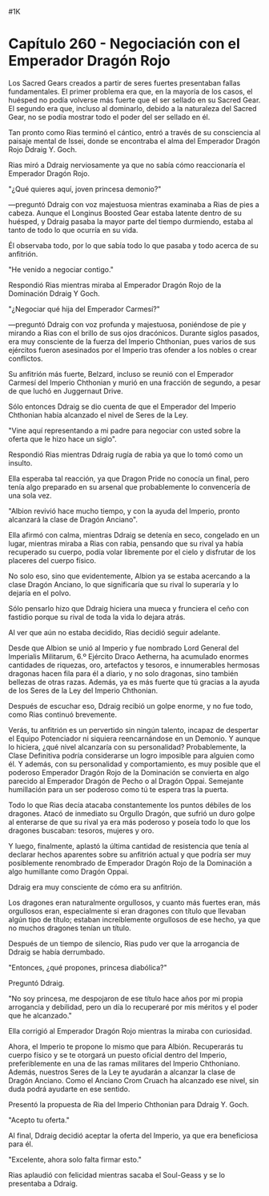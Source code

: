 
#1K 

# Capítulo 260 - Negociación con el Emperador Dragón Rojo


Los Sacred Gears creados a partir de seres fuertes presentaban fallas fundamentales. El primer problema era que, en la mayoría de los casos, el huésped no podía volverse más fuerte que el ser sellado en su Sacred Gear. El segundo era que, incluso al dominarlo, debido a la naturaleza del Sacred Gear, no se podía mostrar todo el poder del ser sellado en él.

Tan pronto como Rias terminó el cántico, entró a través de su consciencia al paisaje mental de Issei, donde se encontraba el alma del Emperador Dragón Rojo Ddraig Y. Goch.

Rias miró a Ddraig nerviosamente ya que no sabía cómo reaccionaría el Emperador Dragón Rojo.

"¿Qué quieres aquí, joven princesa demonio?"

—preguntó Ddraig con voz majestuosa mientras examinaba a Rias de pies a cabeza. Aunque el Longinus Boosted Gear estaba latente dentro de su huésped, y Ddraig pasaba la mayor parte del tiempo durmiendo, estaba al tanto de todo lo que ocurría en su vida.

Él observaba todo, por lo que sabía todo lo que pasaba y todo acerca de su anfitrión.

"He venido a negociar contigo."

Respondió Rias mientras miraba al Emperador Dragón Rojo de la Dominación Ddraig Y Goch.

"¿Negociar qué hija del Emperador Carmesí?"

—preguntó Ddraig con voz profunda y majestuosa, poniéndose de pie y mirando a Rias con el brillo de sus ojos dracónicos. Durante siglos pasados, era muy consciente de la fuerza del Imperio Chthonian, pues varios de sus ejércitos fueron asesinados por el Imperio tras ofender a los nobles o crear conflictos.

Su anfitrión más fuerte, Belzard, incluso se reunió con el Emperador Carmesí del Imperio Chthonian y murió en una fracción de segundo, a pesar de que luchó en Juggernaut Drive.

Sólo entonces Ddraig se dio cuenta de que el Emperador del Imperio Chthonian había alcanzado el nivel de Seres de la Ley.

"Vine aquí representando a mi padre para negociar con usted sobre la oferta que le hizo hace un siglo".

Respondió Rias mientras Ddraig rugía de rabia ya que lo tomó como un insulto.

Ella esperaba tal reacción, ya que Dragon Pride no conocía un final, pero tenía algo preparado en su arsenal que probablemente lo convencería de una sola vez.

"Albion revivió hace mucho tiempo, y con la ayuda del Imperio, pronto alcanzará la clase de Dragón Anciano".

Ella afirmó con calma, mientras Ddraig se detenía en seco, congelado en un lugar, mientras miraba a Rias con rabia, pensando que su rival ya había recuperado su cuerpo, podía volar libremente por el cielo y disfrutar de los placeres del cuerpo físico.

No solo eso, sino que evidentemente, Albion ya se estaba acercando a la clase Dragón Anciano, lo que significaría que su rival lo superaría y lo dejaría en el polvo.

Sólo pensarlo hizo que Ddraig hiciera una mueca y frunciera el ceño con fastidio porque su rival de toda la vida lo dejara atrás.

Al ver que aún no estaba decidido, Rias decidió seguir adelante.

Desde que Albion se unió al Imperio y fue nombrado Lord General del Imperialis Militarum, 6.º Ejército Draco Aetherna, ha acumulado enormes cantidades de riquezas, oro, artefactos y tesoros, e innumerables hermosas dragonas hacen fila para él a diario, y no solo dragonas, sino también bellezas de otras razas. Además, ya es más fuerte que tú gracias a la ayuda de los Seres de la Ley del Imperio Chthonian.

Después de escuchar eso, Ddraig recibió un golpe enorme, y no fue todo, como Rias continuó brevemente.

Verás, tu anfitrión es un pervertido sin ningún talento, incapaz de despertar el Equipo Potenciador ni siquiera reencarnándose en un Demonio. Y aunque lo hiciera, ¿qué nivel alcanzaría con su personalidad? Probablemente, la Clase Definitiva podría considerarse un logro imposible para alguien como él. Y además, con su personalidad y comportamiento, es muy posible que el poderoso Emperador Dragón Rojo de la Dominación se convierta en algo parecido al Emperador Dragón de Pecho o al Dragón Oppai. Semejante humillación para un ser poderoso como tú te espera tras la puerta.

Todo lo que Rias decía atacaba constantemente los puntos débiles de los dragones. Atacó de inmediato su Orgullo Dragón, que sufrió un duro golpe al enterarse de que su rival ya era más poderoso y poseía todo lo que los dragones buscaban: tesoros, mujeres y oro.

Y luego, finalmente, aplastó la última cantidad de resistencia que tenía al declarar hechos aparentes sobre su anfitrión actual y que podría ser muy posiblemente renombrado de Emperador Dragón Rojo de la Dominación a algo humillante como Dragón Oppai.

Ddraig era muy consciente de cómo era su anfitrión.

Los dragones eran naturalmente orgullosos, y cuanto más fuertes eran, más orgullosos eran, especialmente si eran dragones con título que llevaban algún tipo de título; estaban increíblemente orgullosos de ese hecho, ya que no muchos dragones tenían un título.

Después de un tiempo de silencio, Rias pudo ver que la arrogancia de Ddraig se había derrumbado.

"Entonces, ¿qué propones, princesa diabólica?"

Preguntó Ddraig.

"No soy princesa, me despojaron de ese título hace años por mi propia arrogancia y debilidad, pero un día lo recuperaré por mis méritos y el poder que he alcanzado."

Ella corrigió al Emperador Dragón Rojo mientras la miraba con curiosidad.

Ahora, el Imperio te propone lo mismo que para Albión. Recuperarás tu cuerpo físico y se te otorgará un puesto oficial dentro del Imperio, preferiblemente en una de las ramas militares del Imperio Chthoniano. Además, nuestros Seres de la Ley te ayudarán a alcanzar la clase de Dragón Anciano. Como el Anciano Crom Cruach ha alcanzado ese nivel, sin duda podrá ayudarte en ese sentido.

Presentó la propuesta de Ria del Imperio Chthonian para Ddraig Y. Goch.

"Acepto tu oferta."

Al final, Ddraig decidió aceptar la oferta del Imperio, ya que era beneficiosa para él.

"Excelente, ahora solo falta firmar esto."

Rias aplaudió con felicidad mientras sacaba el Soul-Geass y se lo presentaba a Ddraig.
